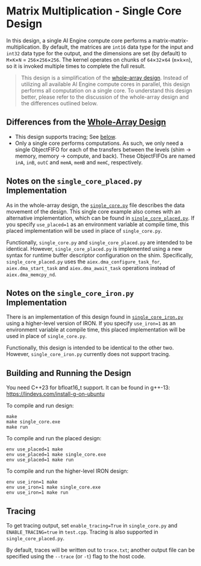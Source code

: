 <!---//===- README.md --------------------------*- Markdown -*-===//
//
// This file is licensed under the Apache License v2.0 with LLVM Exceptions.
// See https://llvm.org/LICENSE.txt for license information.
// SPDX-License-Identifier: Apache-2.0 WITH LLVM-exception
//
// Copyright (C) 2022, Advanced Micro Devices, Inc.
// 
//===----------------------------------------------------------------------===//-->

# Matrix Multiplication - Single Core Design

In this design, a single AI Engine compute core performs a matrix-matrix-multiplication. By default, the matrices are `int16` data type for the input and `int32` data type for the output, and the dimensions are set (by default) to `M`&times;`K`&times;`N` = `256`&times;`256`&times;`256`. The kernel operates on chunks of `64`&times;`32`&times;`64` (`m`&times;`k`&times;`n`), so it is invoked multiple times to complete the full result.

> This design is a simplification of the [whole-array design](../whole_array/README.md). Instead of utilizing all available AI Engine compute cores in parallel, this design performs all computation on a single core. To understand this design better, please refer to the discussion of the whole-array design and the differences outlined below.

## Differences from the [Whole-Array Design](../whole_array/README.md)

* This design supports tracing; See [below](#tracing).
* Only a single core performs computations. As such, we only need a single ObjectFIFO for each of the transfers between the levels (shim &rightarrow; memory, memory &rightarrow; compute, and back). These ObjectFIFOs are named `inA`, `inB`, `outC` and `memA`, `memB` and `memC`, respectively. 

## Notes on the `single_core_placed.py` Implementation

As in the whole-array design, the [`single_core.py`](./single_core.py) file describes the data movement of the design. This single core example also comes with an alternative implementation, which can be found in [`single_core_placed.py`](./single_core_placed.py). If you specify `use_placed=1` as an environment variable at compile time, this placed implementation will be used in place of `single_core.py`.

Functionally, `single_core.py` and `single_core_placed.py` are intended to be identical. However, `single_core_placed.py` is implemented using a new syntax for runtime buffer descriptor configuration on the shim. Specifically, `single_core_placed.py` uses the `aiex.dma_configure_task_for`, `aiex.dma_start_task` and `aiex.dma_await_task` operations instead of `aiex.dma_memcpy_nd`.

## Notes on the `single_core_iron.py` Implementation

There is an implementation of this design found in [`single_core_iron.py`](./single_core_iron.py) using a higher-level version of IRON. If you specify `use_iron=1` as an environment variable at compile time, this placed implementation will be used in place of `single_core.py`.

Functionally, this design is intended to be identical to the other two. However, `single_core_iron.py` currently does not support tracing.

## Building and Running the Design

You need C++23 for bfloat16_t support. It can be found in g++-13: https://lindevs.com/install-g-on-ubuntu

To compile and run design:
```shell
make
make single_core.exe
make run
```
To compile and run the placed design:
```shell
env use_placed=1 make
env use_placed=1 make single_core.exe
env use_placed=1 make run
```

To compile and run the higher-level IRON design:
```shell
env use_iron=1 make
env use_iron=1 make single_core.exe
env use_iron=1 make run
```


## Tracing

To get tracing output, set `enable_tracing=True` in `single_core.py` and `ENABLE_TRACING=true` in `test.cpp`. Tracing is also supported in `single_core_placed.py`.

By default, traces will be written out to `trace.txt`; another output file can be specified using the `--trace` (or `-t`) flag to the host code.
